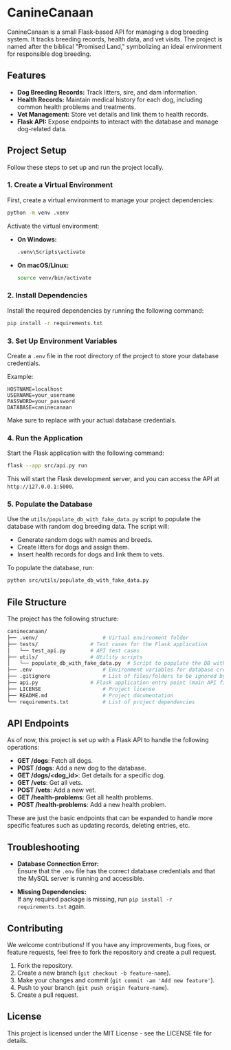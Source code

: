 # CanineCanaan

CanineCanaan is a small Flask-based API for managing a dog breeding system. It tracks breeding records, health data, and vet visits. The project is named after the biblical "Promised Land," symbolizing an ideal environment for responsible dog breeding.

## Features

- **Dog Breeding Records:** Track litters, sire, and dam information.
- **Health Records:** Maintain medical history for each dog, including common health problems and treatments.
- **Vet Management:** Store vet details and link them to health records.
- **Flask API:** Expose endpoints to interact with the database and manage dog-related data.

## Project Setup

Follow these steps to set up and run the project locally.

### 1. Create a Virtual Environment

First, create a virtual environment to manage your project dependencies:

```bash
python -m venv .venv
```

Activate the virtual environment:

-   **On Windows:**

    ```bash
    .venv\Scripts\activate
    ```

-   **On macOS/Linux:**

    ```bash
    source venv/bin/activate
    ```

### 2\. Install Dependencies

Install the required dependencies by running the following command:

```bash
pip install -r requirements.txt
```

### 3\. Set Up Environment Variables

Create a `.env` file in the root directory of the project to store your database credentials.

Example:

```.env
HOSTNAME=localhost
USERNAME=your_username
PASSWORD=your_password
DATABASE=caninecanaan
```

Make sure to replace with your actual database credentials.

### 4\. Run the Application

Start the Flask application with the following command:

```bash
flask --app src/api.py run
```

This will start the Flask development server, and you can access the API at `http://127.0.0.1:5000`.

### 5\. Populate the Database

Use the `utils/populate_db_with_fake_data.py` script to populate the database with random dog breeding data. The script will:

-   Generate random dogs with names and breeds.
-   Create litters for dogs and assign them.
-   Insert health records for dogs and link them to vets.

To populate the database, run:

```bash
python src/utils/populate_db_with_fake_data.py
```

File Structure
--------------

The project has the following structure:

```bash
caninecanaan/
├── .venv/                     # Virtual environment folder                       
├── tests/                 # Test cases for the Flask application
│   └── test_api.py        # API test cases
├── utils/                 # Utility scripts
│   └── populate_db_with_fake_data.py  # Script to populate the DB with fake data
├── .env                       # Environment variables for database credentials
├── .gitignore                 # List of files/folders to be ignored by Git
├── api.py                 # Flask application entry point (main API file)
├── LICENSE                    # Project license
├── README.md                  # Project documentation
└── requirements.txt           # List of project dependencies
```

API Endpoints
-------------

As of now, this project is set up with a Flask API to handle the following operations:

-   **GET /dogs**: Fetch all dogs.
-   **POST /dogs**: Add a new dog to the database.
-   **GET /dogs/<dog_id>**: Get details for a specific dog.
-   **GET /vets**: Get all vets.
-   **POST /vets**: Add a new vet.
-   **GET /health-problems**: Get all health problems.
-   **POST /health-problems**: Add a new health problem.

These are just the basic endpoints that can be expanded to handle more specific features such as updating records, deleting entries, etc.

Troubleshooting
---------------

-   **Database Connection Error:**\
    Ensure that the `.env` file has the correct database credentials and that the MySQL server is running and accessible.

-   **Missing Dependencies:**\
    If any required package is missing, run `pip install -r requirements.txt` again.

Contributing
------------

We welcome contributions! If you have any improvements, bug fixes, or feature requests, feel free to fork the repository and create a pull request.

1.  Fork the repository.
2.  Create a new branch (`git checkout -b feature-name`).
3.  Make your changes and commit (`git commit -am 'Add new feature'`).
4.  Push to your branch (`git push origin feature-name`).
5.  Create a pull request.

License
-------

This project is licensed under the MIT License - see the LICENSE file for details.